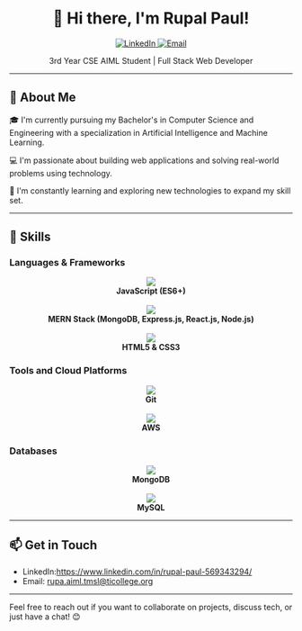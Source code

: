 <h1 align="center">👋 Hi there, I'm Rupal Paul!</h1>
<p align="center">
  <a href="https://www.linkedin.com/in/rupal-paul-569343294/">
    <img src="https://img.shields.io/badge/-LinkedIn-blue?style=flat-square&logo=Linkedin&logoColor=white&link=https://linkedin.com/in/your-username" alt="LinkedIn">
  </a>
  <a href="rupa.aiml.tmsl@ticollege.org">
    <img src="https://img.shields.io/badge/-Email-red?style=flat-square&logo=Gmail&logoColor=white" alt="Email">
  </a>
</p>

<p align="center">3rd Year CSE AIML Student | Full Stack Web Developer</p>

---

## 🚀 About Me

🎓 I'm currently pursuing my Bachelor's in Computer Science and Engineering with a specialization in Artificial Intelligence and Machine Learning.

💻 I'm passionate about building web applications and solving real-world problems using technology.

🌱 I'm constantly learning and exploring new technologies to expand my skill set.

---

## 🔧 Skills

### Languages & Frameworks
<div align="center">
  <img src="https://img.icons8.com/color/48/000000/javascript.png"/> <br/><b>JavaScript (ES6+)</b>
  <br/><br/>
  <img src="https://img.icons8.com/office/48/000000/react.png"/> <br/><b>MERN Stack (MongoDB, Express.js, React.js, Node.js)</b>
  <br/><br/>
  <img src="https://img.icons8.com/color/48/000000/html-5.png"/> <br/><b>HTML5 & CSS3</b>
</div>

### Tools and Cloud Platforms
<div align="center">
  <img src="https://img.icons8.com/color/48/000000/git.png"/> <br/><b>Git</b>
  <br/><br/>
  <img src="https://img.icons8.com/color/48/000000/amazon-web-services.png"/> <br/><b>AWS</b>
</div>

### Databases
<div align="center">
  <img src="https://img.icons8.com/color/48/000000/mongodb.png"/> <br/><b>MongoDB</b>
  <br/><br/>
  <img src="https://img.icons8.com/color/48/000000/mysql.png"/> <br/><b>MySQL</b>
</div>

---

## 📫 Get in Touch

- LinkedIn:https://www.linkedin.com/in/rupal-paul-569343294/
- Email: rupa.aiml.tmsl@ticollege.org

---

Feel free to reach out if you want to collaborate on projects, discuss tech, or just have a chat! 😊
